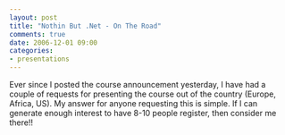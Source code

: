 ```yaml
---
layout: post
title: "Nothin But .Net - On The Road"
comments: true
date: 2006-12-01 09:00
categories:
- presentations
---
```


Ever since I posted the course announcement yesterday, I have had a couple of requests for presenting the course out of the country (Europe, Africa, US). 
My answer for anyone requesting this is simple. If I can generate enough interest to have 8-10 people register, then consider me there!!




